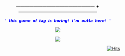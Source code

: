 #

<p align="center">
—————————————————— ✦ —————————————————— 
</p>


<p align="center">
<code style="color : blue">' 𝙩𝙝𝙞𝙨 𝙜𝙖𝙢𝙚 𝙤𝙛 𝙩𝙖𝙜 𝙞𝙨 𝙗𝙤𝙧𝙞𝙣𝙜! 𝙞'𝙢 𝙤𝙪𝙩𝙩𝙖 𝙝𝙚𝙧𝙚! '</code>
</p>

<p align="center">
<img src="https://github.com/user-attachments/assets/517e2f7b-dc9b-4f3e-9120-8494e2625c84"/> </p>


<p align="center">
<img src="https://github.com/user-attachments/assets/93e63cee-7fa6-40f0-a495-0dbcfe91033d"/> 
</p>

⠀⠀⠀⠀⠀⠀⠀⠀⠀⠀⠀⠀⠀⠀⠀⠀⠀⠀⠀⠀⠀⠀⠀⠀⠀⠀⠀⠀⠀⠀⠀⠀⠀⠀⠀⠀⠀⠀⠀⠀[![Hits](https://hits.seeyoufarm.com/api/count/incr/badge.svg?url=https%3A%2F%2Fgithub.com%2Fmochitails%2Fhit-counter&count_bg=%2300A1B3&title_bg=%23EC7B1B&icon=github.svg&icon_color=%23FFFFFF&title=hello%21&edge_flat=false)](https://hits.seeyoufarm.com)

#

</p>

</p>
<!--

**mochitails/mochitails** is a ✨ _special_ ✨ repository because its `README.md` (this file) appears on your GitHub profile.


